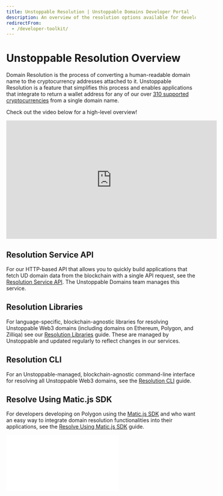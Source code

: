 ```yaml
---
title: Unstoppable Resolution | Unstoppable Domains Developer Portal
description: An overview of the resolution options available for developers integrating Unstoppable Web3 domains into their Web3 applications.
redirectFrom:
  - /developer-toolkit/
---
```


# Unstoppable Resolution Overview

Domain Resolution is the process of converting a human-readable domain name to the cryptocurrency addresses attached to it. Unstoppable Resolution is a feature that simplifies this process and enables applications that integrate to return a wallet address for any of our over [310 supported cryptocurrencies](https://unstoppabledomains.freshdesk.com/support/solutions/articles/48001185621-supported-cryptocurrencies) from a single domain name.

Check out the video below for a high-level overview!

<div class="video-container">
<iframe width="560" height="315" src="https://www.youtube.com/embed/vQLQ36lWH8Y" title="Tutorial: Introduction To Unstoppable Domains Resolution" frameborder="0" allow="accelerometer; autoplay; clipboard-write; encrypted-media; gyroscope; picture-in-picture" allowfullscreen></iframe>
</div>


## Resolution Service API

For our HTTP-based API that allows you to quickly build applications that fetch UD domain data from the blockchain with a single API request, see the [Resolution Service API](/openapi/resolution). The Unstoppable Domains team manages this service.

## Resolution Libraries

For language-specific, blockchain-agnostic libraries for resolving Unstoppable Web3 domains (including domains on Ethereum, Polygon, and Zilliqa) see our [Resolution Libraries](sdks-and-libraries/javascript.md) guide. These are managed by Unstoppable and updated regularly to reflect changes in our services.

## Resolution CLI

For an Unstoppable-managed, blockchain-agnostic command-line interface for resolving all Unstoppable Web3 domains, see the [Resolution CLI](sdks-and-libraries/cli.md) guide.

## Resolve Using Matic.js SDK

For developers developing on Polygon using the [Matic.js SDK](https://github.com/maticnetwork/matic.js) and who want an easy way to integrate domain resolution functionalities into their applications, see the [Resolve Using Matic.js SDK](sdks-and-libraries/maticjs.md) guide.



<embed src="/snippets/_developer-survey-embed.md" />

